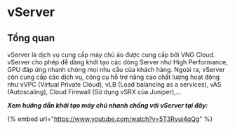 # vServer

## Tổng quan

vServer là dịch vụ cung cấp máy chủ ảo được cung cấp bởi VNG Cloud. vServer cho phép dễ dàng khởi tạo các dòng Server như High Performance, GPU đáp ứng nhanh chóng mọi nhu cầu của khách hàng. Ngoài ra, vServer còn cung cấp các dịch vụ, công cụ hỗ trợ nâng cao chất lượng hoạt động như vVPC (Virtual Private Cloud), vLB (Load balancing as a services), vAS (Autoscaling), Cloud Firewall (Sử dụng vSRX của Juniper),...

_**Xem hướng dẫn khởi tạo máy chủ nhanh chống với vServer tại đây:**_

{% embed url="https://www.youtube.com/watch?v=5T3Ryuj4qQg" %}

